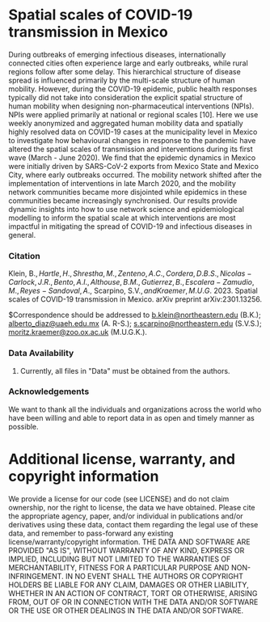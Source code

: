 # Spatial scales of COVID-19 transmission in Mexico
During outbreaks of emerging infectious diseases, internationally connected cities often experience large and early outbreaks, while rural regions follow after some delay. This hierarchical structure of disease spread is influenced primarily by the multi-scale structure of human mobility. However, during the COVID-19 epidemic, public health responses typically did not take into consideration the explicit spatial structure of human mobility when designing non-pharmaceutical interventions (NPIs). NPIs were applied primarily at national or regional scales [10]. Here we use weekly anonymized and aggregated human mobility data and spatially highly resolved data on COVID-19 cases at the municipality level in Mexico to investigate how behavioural changes in response to the pandemic have altered the spatial scales of transmission and interventions during its first wave (March - June 2020). We find that the epidemic dynamics in Mexico were initially driven by SARS-CoV-2 exports from Mexico State and Mexico City, where early outbreaks occurred. The mobility network shifted after the implementation of interventions in late March 2020, and the mobility network communities became more disjointed while epidemics in these communities became increasingly synchronised. Our results provide dynamic insights into how to use network science and epidemiological modelling to inform the spatial scale at which interventions are most impactful in mitigating the spread of COVID-19 and infectious diseases in general.

### Citation
Klein, B.$, Hartle, H., Shrestha, M., Zenteno, A.C., Cordera, D.B.S., Nicolas-Carlock, J.R., Bento, A.I., Althouse, B.M., Gutierrez, B., Escalera-Zamudio, M., Reyes-Sandoval, A.$, Scarpino, S.V.$, and Kraemer, M.U.G.$ 2023. Spatial scales of COVID-19 transmission in Mexico. arXiv preprint arXiv:2301.13256.

$Correspondence should be addressed to b.klein@northeastern.edu (B.K.); alberto_diaz@uaeh.edu.mx (A. R-S.); s.scarpino@northeastern.edu (S.V.S.); moritz.kraemer@zoo.ox.ac.uk (M.U.G.K.).

### Data Availability
1. Currently, all files in "Data" must be obtained from the authors.

### Acknowledgements
We want to thank all the individuals and organizations across the world who have been willing and able to report data in as open and timely manner as possible. 

# Additional license, warranty, and copyright information
We provide a license for our code (see LICENSE) and do not claim ownership, nor the right to license, the data we have obtained. Please cite the appropriate agency, paper, and/or individual in publications and/or derivatives using these data, contact them regarding the legal use of these data, and remember to pass-forward any existing license/warranty/copyright information. THE DATA AND SOFTWARE ARE PROVIDED "AS IS", WITHOUT WARRANTY OF ANY KIND, EXPRESS OR IMPLIED, INCLUDING BUT NOT LIMITED TO THE WARRANTIES OF MERCHANTABILITY, FITNESS FOR A PARTICULAR PURPOSE AND NON-INFRINGEMENT. IN NO EVENT SHALL THE AUTHORS OR COPYRIGHT HOLDERS BE LIABLE FOR ANY CLAIM, DAMAGES OR OTHER LIABILITY, WHETHER IN AN ACTION OF CONTRACT, TORT OR OTHERWISE, ARISING FROM, OUT OF OR IN CONNECTION WITH THE DATA AND/OR SOFTWARE OR THE USE OR OTHER DEALINGS IN THE DATA AND/OR SOFTWARE.
